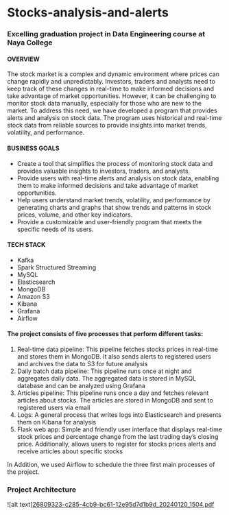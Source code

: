 # Stocks-analysis-and-alerts
### Excelling graduation project in Data Engineering course at Naya College
#### OVERVIEW
The stock market is a complex and dynamic environment where prices can change rapidly and unpredictably. 
Investors, traders and analysts need to keep track of these changes in real-time to make informed decisions and take advantage of market opportunities.
However, it can be challenging to monitor stock data manually, especially for those who are new to the market.
To address this need, we have developed a program that provides alerts and analysis on stock data.
The program uses historical and real-time stock data from reliable sources to provide insights into market trends, volatility, and performance.

#### BUSINESS GOALS
* Create a tool that simplifies the process of monitoring stock data and provides valuable insights to investors, traders, and analysts.
* Provide users with real-time alerts and analysis on stock data, enabling them to make informed decisions and take advantage of market opportunities.
* Help users understand market trends, volatility, and performance by generating charts and graphs that show trends and patterns in stock prices, volume, and other key indicators.
* Provide a customizable and user-friendly program that meets the specific needs of its users.

#### TECH STACK 
* Kafka
* Spark Structured Streaming 
* MySQL
* Elasticsearch
* MongoDB
* Amazon S3
* Kibana
* Grafana
* Airflow

#### The project consists of five processes that perform different tasks:
1. Real-time data pipeline: This pipeline fetches stocks prices in real-time and stores them in MongoDB. It also sends alerts to registered users and archives the data to S3 for future analysis
2. Daily batch data pipeline: This pipeline runs once at night and aggregates daily data. The aggregated data is stored in MySQL database and can be analyzed using Grafana
3. Articles pipeline: This pipeline runs once a day and fetches relevant articles about stocks. The articles are stored in MongoDB and sent to registered users via email
4. Logs: A general process that writes logs into Elasticsearch and presents them on Kibana for analysis
5. Flask web app: Simple and friendly user interface that displays real-time stock prices and percentage change from the last trading day’s closing price. Additionally, allows users to register for stocks prices alerts and receive articles about specific stocks

In Addition, we used Airflow to schedule the three first main processes of the project.

### Project Architecture
![alt text][26809323-c285-4cb9-bc61-12e95d7d1b9d_20240120_1504.pdf](https://github.com/ormichaeli/Stocks-analysis-and-alerts/files/15028907/26809323-c285-4cb9-bc61-12e95d7d1b9d_20240120_1504.pdf)
